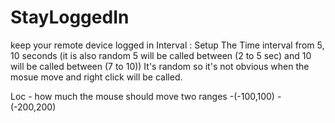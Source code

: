 # StayLoggedIn
keep your remote device logged in
Interval : Setup The Time interval from 5, 10 seconds (it is also random 5 will be called between (2 to 5 sec) and 10 will be called between (7 to 10))
It's random so it's not obvious when the mosue move and right click will be called.

Loc - how much the mouse should move 
two ranges 
-(-100,100)
-(-200,200)

